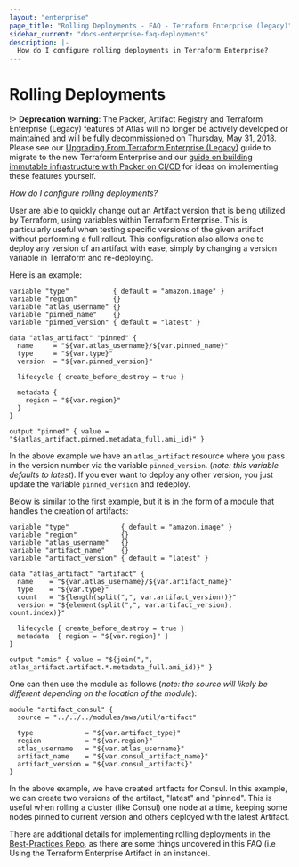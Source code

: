 ```yaml
---
layout: "enterprise"
page_title: "Rolling Deployments - FAQ - Terraform Enterprise (legacy)"
sidebar_current: "docs-enterprise-faq-deployments"
description: |-
  How do I configure rolling deployments in Terraform Enterprise?
---
```


# Rolling Deployments

!> **Deprecation warning**: The Packer, Artifact Registry and Terraform Enterprise (Legacy) features of Atlas will no longer be actively developed or maintained and will be fully decommissioned on Thursday, May 31, 2018. Please see our [Upgrading From Terraform Enterprise (Legacy)](/docs/enterprise/upgrade/index.html) guide to migrate to the new Terraform Enterprise and our [guide on building immutable infrastructure with Packer on CI/CD](https://www.packer.io/guides/packer-on-cicd/) for ideas on implementing these features yourself.

*How do I configure rolling deployments?*

User are able to quickly change out an Artifact version that is being utilized
by Terraform, using variables within Terraform Enterprise. This is particularly
useful when testing specific versions of the given artifact without performing a
full rollout. This configuration also allows one to deploy any version of an
artifact with ease, simply by changing a version variable in Terraform and
re-deploying.

Here is an example:

```hcl
variable "type"           { default = "amazon.image" }
variable "region"         {}
variable "atlas_username" {}
variable "pinned_name"    {}
variable "pinned_version" { default = "latest" }

data "atlas_artifact" "pinned" {
  name     = "${var.atlas_username}/${var.pinned_name}"
  type     = "${var.type}"
  version  = "${var.pinned_version}"

  lifecycle { create_before_destroy = true }

  metadata {
    region = "${var.region}"
  }
}

output "pinned" { value = "${atlas_artifact.pinned.metadata_full.ami_id}" }
```


In the above example we have an `atlas_artifact` resource where you pass in the
version number via the variable `pinned_version`. (_note: this variable defaults
to latest_). If you ever want to deploy any other version, you just update the
variable `pinned_version` and redeploy.

Below is similar to the first example, but it is in the form of a module that
handles the creation of artifacts:

```hcl
variable "type"             { default = "amazon.image" }
variable "region"           {}
variable "atlas_username"   {}
variable "artifact_name"    {}
variable "artifact_version" { default = "latest" }

data "atlas_artifact" "artifact" {
  name    = "${var.atlas_username}/${var.artifact_name}"
  type    = "${var.type}"
  count   = "${length(split(",", var.artifact_version))}"
  version = "${element(split(",", var.artifact_version), count.index)}"

  lifecycle { create_before_destroy = true }
  metadata  { region = "${var.region}" }
}

output "amis" { value = "${join(",", atlas_artifact.artifact.*.metadata_full.ami_id)}" }
```

One can then use the module as follows (_note: the source will likely be
different depending on the location of the module_):

```hcl
module "artifact_consul" {
  source = "../../../modules/aws/util/artifact"

  type             = "${var.artifact_type}"
  region           = "${var.region}"
  atlas_username   = "${var.atlas_username}"
  artifact_name    = "${var.consul_artifact_name}"
  artifact_version = "${var.consul_artifacts}"
}
```


In the above example, we have created artifacts for Consul. In this example, we
can create two versions of the artifact, "latest" and "pinned". This is useful
when rolling a cluster (like Consul) one node at a time, keeping some nodes
pinned to current version and others deployed with the latest Artifact.

There are additional details for implementing rolling deployments in the [Best-Practices Repo](https://github.com/hashicorp/best-practices/blob/master/terraform/providers/aws/us_east_1_prod/us_east_1_prod.tf#L105-L123), as there are some things uncovered in this FAQ (i.e Using the Terraform Enterprise Artifact in an instance).
